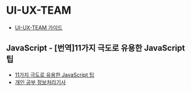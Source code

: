 # UI-UX-TEAM

* [UI-UX-TEAM 가이드](https://kangtaehee.github.io/UI-UX-TEAM/)

## JavaScript - [번역]11가지 극도로 유용한 JavaScript 팁

* [11가지 극도로 유용한 JavaScript 팁](https://chaewonkong.github.io/posts/11-useful-js-tips.html)
* [개인 공부 정보처리기사](https://blog.naver.com/yshan1008/222205391849)

